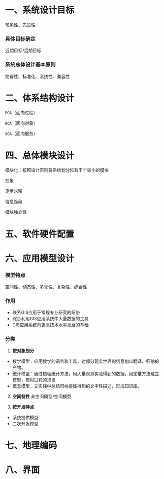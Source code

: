 # 一、系统设计目标

预见性、先进性

### 具体目标确定

近期目标/远期目标

### 系统总体设计基本原则

完备性、标准化、系统性、兼容性

# 二、体系结构设计

`POA`（面向过程）

`EOA`（面向对象）

`SOA`（面向服务）

# 四、总体模块设计

模块化：按照设计原则将系统划分位若干个较小的模块

抽象

逐步求精

信息隐藏

模块独立性

# 五、软件硬件配置

# 六、应用模型设计
### 模型特点
空间性、动态性、多元性、复杂性、综合性

### 作用
- 联系GIS应用于常规专业研究的纽带
- 综合利用GIS应用系统中大量数据的工具
- GIS应用系统向更高技术水平发展的基础

### 分类
1. **按对象划分**
- 数学模型：应用数学的语言和工具，对部分现实世界的信息加以翻译、归纳的产物。
- 统计模型：通过梳理统计方法，用大量观测实验得到的数据，用定量方法建立模型，模拟过程的规律
- 概念模型：又实践中总结归纳提炼得到的文字性描述，形成知识库。

2. **空间特性**
非空间模型/空间模型

3. **按开发特点**
- 系统提供模型
- 二次开发模型

# 七、地理编码

# 八、界面